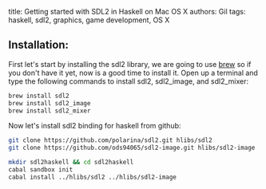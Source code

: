 title: Getting started with SDL2 in Haskell on Mac OS X
authors: Gil
tags: haskell, sdl2, graphics, game development, OS X

## Installation:
First let's start by installing the sdl2 library, we are going to use [brew][brew] so if you don't have it yet, now is a good time to install it.
Open up a terminal and type the following commands to install sdl2, sdl2\_image, and sdl2\_mixer:

```bash
brew install sdl2
brew install sdl2_image
brew install sdl2_mixer
```

Now let's install sdl2 binding for haskell from github:

```bash
git clone https://github.com/polarina/sdl2.git hlibs/sdl2
git clone https://github.com/ods94065/sdl2-image.git hlibs/sdl2-image

mkdir sdl2haskell && cd sdl2haskell
cabal sandbox init
cabal install ../hlibs/sdl2 ../hlibs/sdl2-image
```


[brew]: http://brew.sh
